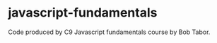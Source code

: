 javascript-fundamentals
=======================

Code produced by C9 Javascript fundamentals course by Bob Tabor.
